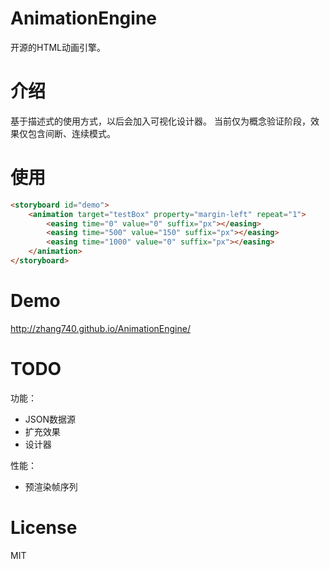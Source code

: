 # AnimationEngine
开源的HTML动画引擎。

# 介绍
基于描述式的使用方式，以后会加入可视化设计器。
当前仅为概念验证阶段，效果仅包含间断、连续模式。

# 使用
```html
<storyboard id="demo">
    <animation target="testBox" property="margin-left" repeat="1">
        <easing time="0" value="0" suffix="px"></easing>
        <easing time="500" value="150" suffix="px"></easing>
        <easing time="1000" value="0" suffix="px"></easing>
    </animation>
</storyboard>
```

# Demo
http://zhang740.github.io/AnimationEngine/

# TODO
功能：
- JSON数据源
- 扩充效果
- 设计器

性能：
- 预渲染帧序列

# License
MIT